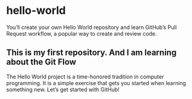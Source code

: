 # hello-world
You’ll create your own Hello World repository and learn GitHub’s Pull Request workflow, a popular way to create and review code.

## This is my first repository. And I am learning about the Git Flow

The Hello World project is a time-honored tradition in computer programming. It is a simple exercise that gets you started when learning something new. Let’s get started with GitHub!
